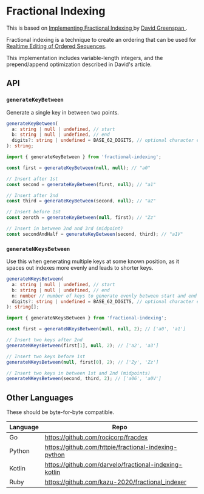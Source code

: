 # Fractional Indexing

This is based on [Implementing Fractional Indexing
](https://observablehq.com/@dgreensp/implementing-fractional-indexing) by [David Greenspan
](https://github.com/dgreensp).

Fractional indexing is a technique to create an ordering that can be used for [Realtime Editing of Ordered Sequences](https://www.figma.com/blog/realtime-editing-of-ordered-sequences/).

This implementation includes variable-length integers, and the prepend/append optimization described in David's article.

## API

### `generateKeyBetween`

Generate a single key in between two points.

```ts
generateKeyBetween(
  a: string | null | undefined, // start
  b: string | null | undefined, // end
  digits?: string | undefined = BASE_62_DIGITS, // optional character encoding
): string;
```

```ts
import { generateKeyBetween } from 'fractional-indexing';

const first = generateKeyBetween(null, null); // "a0"

// Insert after 1st
const second = generateKeyBetween(first, null); // "a1"

// Insert after 2nd
const third = generateKeyBetween(second, null); // "a2"

// Insert before 1st
const zeroth = generateKeyBetween(null, first); // "Zz"

// Insert in between 2nd and 3rd (midpoint)
const secondAndHalf = generateKeyBetween(second, third); // "a1V"
```

### `generateNKeysBetween`

Use this when generating multiple keys at some known position, as it spaces out indexes more evenly and leads to shorter keys.

```ts
generateNKeysBetween(
  a: string | null | undefined, // start
  b: string | null | undefined, // end
  n: number // number of keys to generate evenly between start and end
  digits?: string | undefined = BASE_62_DIGITS, // optional character encoding
): string[];
```

```ts
import { generateNKeysBetween } from 'fractional-indexing';

const first = generateNKeysBetween(null, null, 2); // ['a0', 'a1']

// Insert two keys after 2nd
generateNKeysBetween(first[1], null, 2); // ['a2', 'a3']

// Insert two keys before 1st
generateNKeysBetween(null, first[0], 2); // ['Zy', 'Zz']

// Insert two keys in between 1st and 2nd (midpoints)
generateNKeysBetween(second, third, 2); // ['a0G', 'a0V']
```


## Other Languages

These should be byte-for-byte compatible.

| Language | Repo                                                  |
| -------- | ----------------------------------------------------- |
| Go       | https://github.com/rocicorp/fracdex                   |
| Python   | https://github.com/httpie/fractional-indexing-python  |
| Kotlin   | https://github.com/darvelo/fractional-indexing-kotlin |
| Ruby     | https://github.com/kazu-2020/fractional_indexer       |
